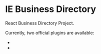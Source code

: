 # IE Business Directory

React Business Directory Project. 

Currently, two official plugins are available:

- 
- 
